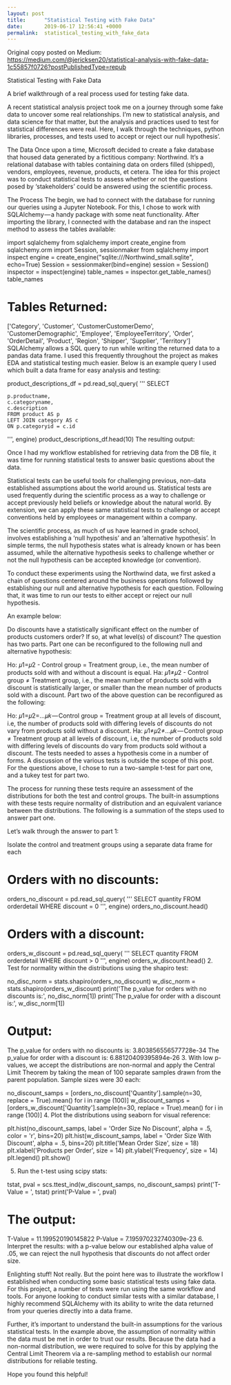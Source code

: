 ```yaml
---
layout: post
title:      "Statistical Testing with Fake Data"
date:       2019-06-17 12:56:41 +0000
permalink:  statistical_testing_with_fake_data
---
```



Original copy posted on Medium: https://medium.com/@jericksen20/statistical-analysis-with-fake-data-1c55857f0726?postPublishedType=repub

Statistical Testing with Fake Data

A brief walkthrough of a real process used for testing fake data.

A recent statistical analysis project took me on a journey through some fake data to uncover some real relationships. I’m new to statistical analysis, and data science for that matter, but the analysis and practices used to test for statistical differences were real. Here, I walk through the techniques, python libraries, processes, and tests used to accept or reject our null hypothesis’.

The Data
Once upon a time, Microsoft decided to create a fake database that housed data generated by a fictitious company: Northwind. It’s a relational database with tables containing data on orders filled (shipped), vendors, employees, revenue, products, et cetera. The idea for this project was to conduct statistical tests to assess whether or not the questions posed by ‘stakeholders’ could be answered using the scientific process.

The Process
The begin, we had to connect with the database for running our queries using a Jupyter Notebook. For this, I chose to work with SQLAlchemy — a handy package with some neat functionality. After importing the library, I connected with the database and ran the inspect method to assess the tables available:

import sqlalchemy
from sqlalchemy import create_engine
from sqlalchemy.orm import Session, sessionmaker
from sqlalchemy import inspect
engine = create_engine("sqlite:///Northwind_small.sqlite", echo=True)
Session = sessionmaker(bind=engine)
session = Session()
inspector = inspect(engine)
table_names = inspector.get_table_names()
table_names
# Tables Returned:
['Category',
 'Customer',
 'CustomerCustomerDemo',
 'CustomerDemographic',
 'Employee',
 'EmployeeTerritory',
 'Order',
 'OrderDetail',
 'Product',
 'Region',
 'Shipper',
 'Supplier',
 'Territory']
SQLAlchemy allows a SQL query to run while writing the returned data to a pandas data frame. I used this frequently throughout the project as makes EDA and statistical testing much easier. Below is an example query I used which built a data frame for easy analysis and testing:

product_descriptions_df = pd.read_sql_query(
    '''
    SELECT
    
    p.productname,
    c.categoryname, 
    c.description
    FROM product AS p
    LEFT JOIN category AS c
    ON p.categoryid = c.id
''', engine)
product_descriptions_df.head(10)
The resulting output:


Once I had my workflow established for retrieving data from the DB file, it was time for running statistical tests to answer basic questions about the data.

Statistical tests can be useful tools for challenging previous, non-data established assumptions about the world around us. Statistical tests are used frequently during the scientific process as a way to challenge or accept previously held beliefs or knowledge about the natural world. By extension, we can apply these same statistical tests to challenge or accept conventions held by employees or management within a company.

The scientific process, as much of us have learned in grade school, involves establishing a ‘null hypothesis’ and an ‘alternative hypothesis’. In simple terms, the null hypothesis states what is already known or has been assumed, while the alternative hypothesis seeks to challenge whether or not the null hypothesis can be accepted knowledge (or convention).

To conduct these experiments using the Northwind data, we first asked a chain of questions centered around the business operations followed by establishing our null and alternative hypothesis for each question. Following that, it was time to run our tests to either accept or reject our null hypothesis.

An example below:

Do discounts have a statistically significant effect on the number of products customers order? If so, at what level(s) of discount?
The question has two parts. Part one can be reconfigured to the following null and alternative hypothesis:

Ho: 𝜇1=𝜇2 - Control group = Treatment group, i.e., the mean number of products sold with and without a discount is equal.
Ha: 𝜇1≠𝜇2 - Control group ≠ Treatment group, i.e., the mean number of products sold with a discount is statistically larger, or smaller than the mean number of products sold with a discount.
Part two of the above question can be reconfigured as the following:

Ho: 𝜇1=𝜇2=…𝜇𝑘 — Control group = Treatment group at all levels of discount, i.e, the number of products sold with differing levels of discounts do not vary from products sold without a discount.
Ha: 𝜇1≠𝜇2≠…𝜇𝑘 — Control group ≠ Treatment group at all levels of discount, i.e, the number of products sold with differing levels of discounts do vary from products sold without a discount.
The tests needed to asses a hypothesis come in a number of forms. A discussion of the various tests is outside the scope of this post. For the questions above, I chose to run a two-sample t-test for part one, and a tukey test for part two.

The process for running these tests require an assessment of the distributions for both the test and control groups. The built-in assumptions with these tests require normality of distribution and an equivalent variance between the distributions. The following is a summation of the steps used to answer part one.

Let’s walk through the answer to part 1:

Isolate the control and treatment groups using a separate data frame for each
# Orders with no discounts:
orders_no_discount = pd.read_sql_query(
    '''
    SELECT quantity
    FROM orderdetail
    WHERE discount = 0
    ''', engine)
orders_no_discount.head()
# Orders with a discount:
orders_w_discount = pd.read_sql_query(
    '''
    SELECT quantity
    FROM orderdetail
    WHERE discount > 0
    ''', engine)
orders_w_discount.head()
2. Test for normality within the distributions using the shapiro test:

no_disc_norm = stats.shapiro(orders_no_discount)
w_disc_norm = stats.shapiro(orders_w_discount)
print('The p_value for orders with no discounts is:', no_disc_norm[1])
print('The p_value for order with a discount is:', w_disc_norm[1])
# Output:
The p_value for orders with no discounts is: 3.803856556577728e-34
The p_value for order with a discount is: 6.88120409395894e-26
3. With low p-values, we accept the distributions are non-normal and apply the Central Limit Theorem by taking the mean of 100 separate samples drawn from the parent population. Sample sizes were 30 each:

no_discount_samps = [orders_no_discount['Quantity'].sample(n=30, replace = True).mean() for i in range (100)]
w_discount_samps = [orders_w_discount['Quantity'].sample(n=30, replace = True).mean() for i in range (100)]
4. Plot the distributions using seaborn for visual reference:

plt.hist(no_discount_samps, label = 'Order Size No Discount', alpha = .5, color = 'r', bins=20)
plt.hist(w_discount_samps, label = 'Order Size With Discount', alpha = .5, bins=20)
plt.title('Mean Order Size', size = 18)
plt.xlabel('Products per Order', size = 14)
plt.ylabel('Frequency', size = 14)
plt.legend()
plt.show()

5. Run the t-test using scipy stats:

tstat, pval = scs.ttest_ind(w_discount_samps, no_discount_samps)
print('T-Value = ', tstat)
print('P-Value = ', pval)
# The output:
T-Value =  11.199520190145822
P-Value =  7.195970232740309e-23
6. Interpret the results: with a p-value below our established alpha value of .05, we can reject the null hypothesis that discounts do not affect order size.

Enlighting stuff! Not really. But the point here was to illustrate the workflow I established when conducting some basic statistical tests using fake data. For this project, a number of tests were run using the same workflow and tools. For anyone looking to conduct similar tests with a similar database, I highly recommend SQLAlchemy with its ability to write the data returned from your queries directly into a data frame.

Further, it’s important to understand the built-in assumptions for the various statistical tests. In the example above, the assumption of normality within the data must be met in order to trust our results. Because the data had a non-normal distribution, we were required to solve for this by applying the Central Limit Theorem via a re-sampling method to establish our normal distributions for reliable testing.

Hope you found this helpful!


